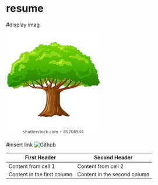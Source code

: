 # resume
  
  #display imag
  
 ![alt tree](tree.jpg)
 
 #insert link
 ![Github](http://github.com)

First Header | Second Header
------------ | -------------
Content from cell 1 | Content from cell 2
Content in the first column | Content in the second column

